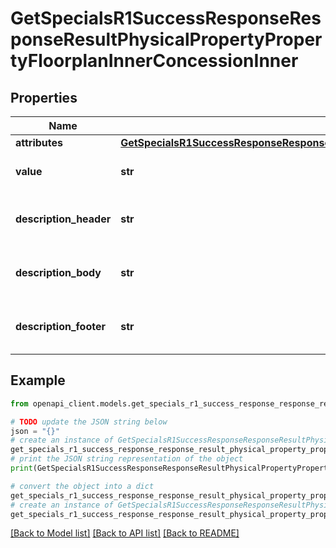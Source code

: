 # GetSpecialsR1SuccessResponseResponseResultPhysicalPropertyPropertyFloorplanInnerConcessionInner


## Properties

Name | Type | Description | Notes
------------ | ------------- | ------------- | -------------
**attributes** | [**GetSpecialsR1SuccessResponseResponseResultPhysicalPropertyPropertyConcessionInnerAttributes**](GetSpecialsR1SuccessResponseResponseResultPhysicalPropertyPropertyConcessionInnerAttributes.md) |  | 
**value** | **str** | The value of the concession. | 
**description_header** | **str** | The header for the concession description. | 
**description_body** | **str** | The body of the concession description. | 
**description_footer** | **str** | The footer for the concession description. | 

## Example

```python
from openapi_client.models.get_specials_r1_success_response_response_result_physical_property_property_floorplan_inner_concession_inner import GetSpecialsR1SuccessResponseResponseResultPhysicalPropertyPropertyFloorplanInnerConcessionInner

# TODO update the JSON string below
json = "{}"
# create an instance of GetSpecialsR1SuccessResponseResponseResultPhysicalPropertyPropertyFloorplanInnerConcessionInner from a JSON string
get_specials_r1_success_response_response_result_physical_property_property_floorplan_inner_concession_inner_instance = GetSpecialsR1SuccessResponseResponseResultPhysicalPropertyPropertyFloorplanInnerConcessionInner.from_json(json)
# print the JSON string representation of the object
print(GetSpecialsR1SuccessResponseResponseResultPhysicalPropertyPropertyFloorplanInnerConcessionInner.to_json())

# convert the object into a dict
get_specials_r1_success_response_response_result_physical_property_property_floorplan_inner_concession_inner_dict = get_specials_r1_success_response_response_result_physical_property_property_floorplan_inner_concession_inner_instance.to_dict()
# create an instance of GetSpecialsR1SuccessResponseResponseResultPhysicalPropertyPropertyFloorplanInnerConcessionInner from a dict
get_specials_r1_success_response_response_result_physical_property_property_floorplan_inner_concession_inner_from_dict = GetSpecialsR1SuccessResponseResponseResultPhysicalPropertyPropertyFloorplanInnerConcessionInner.from_dict(get_specials_r1_success_response_response_result_physical_property_property_floorplan_inner_concession_inner_dict)
```
[[Back to Model list]](../README.md#documentation-for-models) [[Back to API list]](../README.md#documentation-for-api-endpoints) [[Back to README]](../README.md)


